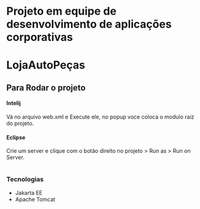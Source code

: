 # Projeto em equipe de desenvolvimento de aplicações corporativas

# LojaAutoPeças

## Para Rodar o projeto

#### Intelij

Vá no arquivo web.xml e Execute ele, no popup voce coloca o modulo raiz do projeto.

#### Eclipse

Crie um server e clique com o botão direito no projeto > Run as > Run on Server.

#
### Tecnologias

- Jakarta EE
- Apache Tomcat
